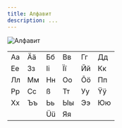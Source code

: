 ```yaml
---
title: Алфавит
description: ...
---
```


![Алфавит](../../../../assets/Alphabet.png)

|     |     |     |     |     |     |
| --- | --- | --- | --- | --- | --- |
| Аа  | Ää  | Бб  | Вв  | Гг  | Дд  |
| Ее  | Зз  | Ii  | Ïï  | Йй  | Кк  |
| Лл  | Мм  | Нн  | Оо  | Ōö  | Пп  |
| Рр  | Сс  | ß   | Тт  | Уу  | Ÿÿ  |
| Хх  | Ъъ  | Ьь  | Ыы  | Ээ  | Юю  |
|     |     | Üü  | Яя  |     |     |
